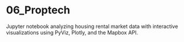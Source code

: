 # 06_Proptech
Jupyter notebook analyzing housing rental market data with interactive visualizations using PyViz, Plotly, and the Mapbox API.
